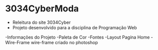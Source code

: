 # 3034CyberModa
* Releitura do site 3034Cyber
* Projeto desenvolvido para a disciplina de Programação Web

-Informações do Projeto 
-Paleta de Cor
-Fontes
-Layout
Pagína Home 
-Wire-Frame
wire-frame criado no photoshop
